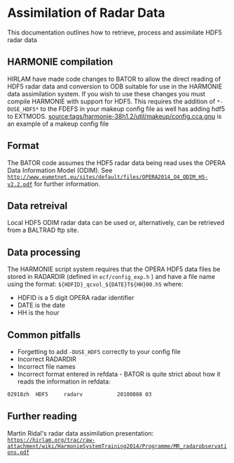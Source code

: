 # Assimilation of Radar Data
This documentation outlines how to retrieve, process and assimilate HDF5 radar data

## HARMONIE compilation
HIRLAM have made code changes to BATOR to allow the direct reading of HDF5 radar data and conversion to ODB suitable for use in the HARMONIE data assimilation system. If you wish to use these changes you must compile HARMONIE with support for HDF5. This requires the addition of `*-DUSE_HDF5*` to the FDEFS in your makeup config file as well has adding hdf5 to EXTMODS. [source:tags/harmonie-38h1.2/util/makeup/config.cca.gnu](tags/harmonie-38h1.2/util/makeup/config.cca.gnu) is an example of a makeup config file 

## Format
 The BATOR code assumes the HDF5 radar data being read uses the OPERA Data Information Model (ODIM). See [`http://www.eumetnet.eu/sites/default/files/OPERA2014_O4_ODIM_H5-v2.2.pdf`](http://www.eumetnet.eu/sites/default/files/OPERA2014_O4_ODIM_H5-v2.2.pdf) for further information.

## Data retreival
Local HDF5 ODIM radar data can be used or, alternatively, can be retrieved from a BALTRAD ftp site.

## Data processing
The HARMONIE script system requires that the OPERA HDF5 data files be stored in RADARDIR (defined in `ecf/config_exp.h` ) and have a file name using the format: `${HDFID}_qcvol_${DATE}T${HH}00.h5` where: 
 * HDFID is a 5 digit OPERA radar identifier
 * DATE is the date
 * HH is the hour

## Common pitfalls
 * Forgetting to add `-DUSE_HDF5` correctly to your config file
 * Incorrect RADARDIR
 * Incorrect file names
 * Incorrect format entered in refdata - BATOR is quite strict about how it reads the information in refdata:
```bash
02918zh  HDF5     radarv           20100808 03 
```

## Further reading
Martin Ridal's radar data assimilation presentation: [`https://hirlam.org/trac/raw-attachment/wiki/HarmonieSystemTraining2014/Programme/MR_radarobservations.pdf`](https://hirlam.org/trac/raw-attachment/wiki/HarmonieSystemTraining2014/Programme/MR_radarobservations.pdf)
